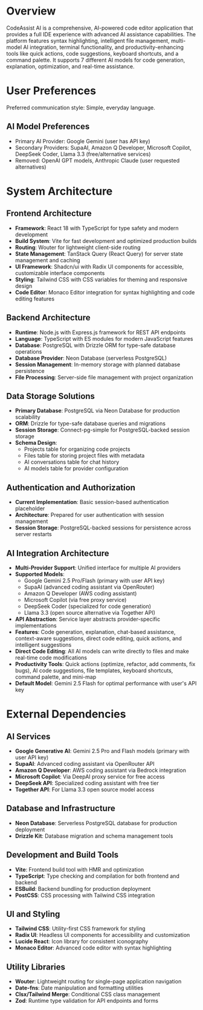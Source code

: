 # Overview

CodeAssist AI is a comprehensive, AI-powered code editor application that provides a full IDE experience with advanced AI assistance capabilities. The platform features syntax highlighting, intelligent file management, multi-model AI integration, terminal functionality, and productivity-enhancing tools like quick actions, code suggestions, keyboard shortcuts, and a command palette. It supports 7 different AI models for code generation, explanation, optimization, and real-time assistance.

# User Preferences

Preferred communication style: Simple, everyday language.

## AI Model Preferences
- Primary AI Provider: Google Gemini (user has API key)
- Secondary Providers: SupaAI, Amazon Q Developer, Microsoft Copilot, DeepSeek Coder, Llama 3.3 (free/alternative services)
- Removed: OpenAI GPT models, Anthropic Claude (user requested alternatives)

# System Architecture

## Frontend Architecture
- **Framework**: React 18 with TypeScript for type safety and modern development
- **Build System**: Vite for fast development and optimized production builds
- **Routing**: Wouter for lightweight client-side routing
- **State Management**: TanStack Query (React Query) for server state management and caching
- **UI Framework**: Shadcn/ui with Radix UI components for accessible, customizable interface components
- **Styling**: Tailwind CSS with CSS variables for theming and responsive design
- **Code Editor**: Monaco Editor integration for syntax highlighting and code editing features

## Backend Architecture
- **Runtime**: Node.js with Express.js framework for REST API endpoints
- **Language**: TypeScript with ES modules for modern JavaScript features
- **Database**: PostgreSQL with Drizzle ORM for type-safe database operations
- **Database Provider**: Neon Database (serverless PostgreSQL)
- **Session Management**: In-memory storage with planned database persistence
- **File Processing**: Server-side file management with project organization

## Data Storage Solutions
- **Primary Database**: PostgreSQL via Neon Database for production scalability
- **ORM**: Drizzle for type-safe database queries and migrations
- **Session Storage**: Connect-pg-simple for PostgreSQL-backed session storage
- **Schema Design**: 
  - Projects table for organizing code projects
  - Files table for storing project files with metadata
  - AI conversations table for chat history
  - AI models table for provider configuration

## Authentication and Authorization
- **Current Implementation**: Basic session-based authentication placeholder
- **Architecture**: Prepared for user authentication with session management
- **Session Storage**: PostgreSQL-backed sessions for persistence across server restarts

## AI Integration Architecture
- **Multi-Provider Support**: Unified interface for multiple AI providers
- **Supported Models**:
  - Google Gemini 2.5 Pro/Flash (primary with user API key)
  - SupaAI (advanced coding assistant via OpenRouter)
  - Amazon Q Developer (AWS coding assistant)
  - Microsoft Copilot (via free proxy service)
  - DeepSeek Coder (specialized for code generation)
  - Llama 3.3 (open source alternative via Together API)
- **API Abstraction**: Service layer abstracts provider-specific implementations
- **Features**: Code generation, explanation, chat-based assistance, context-aware suggestions, direct code editing, quick actions, and intelligent suggestions
- **Direct Code Editing**: All AI models can write directly to files and make real-time code modifications
- **Productivity Tools**: Quick actions (optimize, refactor, add comments, fix bugs), AI code suggestions, file templates, keyboard shortcuts, command palette, and mini-map
- **Default Model**: Gemini 2.5 Flash for optimal performance with user's API key

# External Dependencies

## AI Services
- **Google Generative AI**: Gemini 2.5 Pro and Flash models (primary with user API key)
- **SupaAI**: Advanced coding assistant via OpenRouter API
- **Amazon Q Developer**: AWS coding assistant via Bedrock integration
- **Microsoft Copilot**: Via DeepAI proxy service for free access
- **DeepSeek API**: Specialized coding assistant with free tier
- **Together API**: For Llama 3.3 open source model access

## Database and Infrastructure
- **Neon Database**: Serverless PostgreSQL database for production deployment
- **Drizzle Kit**: Database migration and schema management tools

## Development and Build Tools
- **Vite**: Frontend build tool with HMR and optimization
- **TypeScript**: Type checking and compilation for both frontend and backend
- **ESBuild**: Backend bundling for production deployment
- **PostCSS**: CSS processing with Tailwind CSS integration

## UI and Styling
- **Tailwind CSS**: Utility-first CSS framework for styling
- **Radix UI**: Headless UI components for accessibility and customization
- **Lucide React**: Icon library for consistent iconography
- **Monaco Editor**: Advanced code editor with syntax highlighting

## Utility Libraries
- **Wouter**: Lightweight routing for single-page application navigation
- **Date-fns**: Date manipulation and formatting utilities
- **Clsx/Tailwind Merge**: Conditional CSS class management
- **Zod**: Runtime type validation for API endpoints and forms
